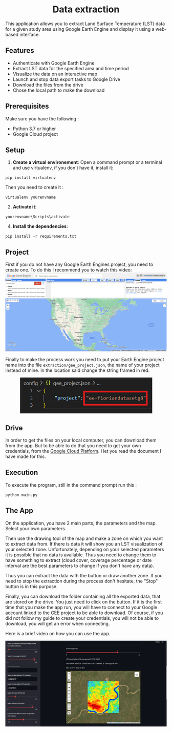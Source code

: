 <div style="text-align: center;">
    <h1>Data extraction</h1>
</div>



This application allows you to extract Land Surface Temperature (LST) data for a given study area using Google Earth Engine and display it using a web-based interface.

## Features

- Authenticate with Google Earth Engine
- Extract LST data for the specified area and time period
- Visualize the data on an interactive map
- Launch and stop data export tasks to Google Drive
- Download the files from the drive
- Chose the local path to make the download

## Prerequisites

Make sure you have the following :

- Python 3.7 or higher
- Google Cloud project

## Setup


1. **Create a virtual environement**:
Open a command prompt or a terminal and use virtualenv, if you don't have it, install it:
```
pip install virtualenv
```
Then you need to create it :
```
virtualenv yourenvname
```
2. **Activate it**:
```
yourenvname\Scripts\activate
```
4. **Install the dependencies**:
```
pip install -r requirements.txt
```

## Project

First if you do not have any Google Earth Engines project, you need to create one. To do this I recommend you to watch this video:
[![Watch the video](images/image_gee.png)](https://www.youtube.com/watch?v=B0ZOebP3OyQ)


Finally to make the process work you need to put your Earth Engine project name into the file `extraction/gee_project.json`, the name of your project instead of mine.
In the location said change the string framed in red.

<div style="text-align: center;" >
    <img src="images/gee_project_screen.png">
</div>

## Drive
In order to get the files on your local computer, you can download them from the app. But to be able to do that you need to get your own credentials, from the [Google Cloud Platform](https://console.cloud.google.com/). I let you read the document I have made for this.


## Execution
To execute the program, still in the command prompt run this :
```
python main.py
```

## The App
On the application, you have 2 main parts, the parameters and the map. Select your own parameters.

Then use the drawing tool of the map and make a zone on which you want to extract data from. If there is data it will show you an LST visualization of your selected zone. Unfortunately, depending on your selected parameters it is possible that no data is available. Thus you need to change them to have something to extract (cloud cover, coverage percentage or date interval are the best parameters to change if you don't have any data).

Thus you can extract the data with the button or draw another zone. If you need to stop the extraction during the process don't hesitate, the "Stop" button is in this purpose.

Finally, you can download the folder containing all the exported data, that are stored on the drive. You just need to click on the button. If it is the first time that you make the app run, you will have to connect to your Google account linked to the GEE project to be able to download. Of course, if you did not follow my guide to create your credentials, you will not be able to download, you will get an error when connecting. 

Here is a brief video on how you can use the app.


[![Watch the video](images/appealing_image.png)](https://www.youtube.com/watch?v=u-F7HcA686E)



